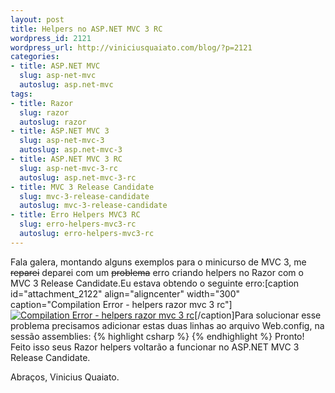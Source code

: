 ```yaml
--- 
layout: post
title: Helpers no ASP.NET MVC 3 RC
wordpress_id: 2121
wordpress_url: http://viniciusquaiato.com/blog/?p=2121
categories: 
- title: ASP.NET MVC
  slug: asp-net-mvc
  autoslug: asp.net-mvc
tags: 
- title: Razor
  slug: razor
  autoslug: razor
- title: ASP.NET MVC 3
  slug: asp-net-mvc-3
  autoslug: asp.net-mvc-3
- title: ASP.NET MVC 3 RC
  slug: asp-net-mvc-3-rc
  autoslug: asp.net-mvc-3-rc
- title: MVC 3 Release Candidate
  slug: mvc-3-release-candidate
  autoslug: mvc-3-release-candidate
- title: Erro Helpers MVC3 RC
  slug: erro-helpers-mvc3-rc
  autoslug: erro-helpers-mvc3-rc
---
```

Fala galera, montando alguns exemplos para o minicurso de MVC 3, me <del datetime="2010-11-11T11:08:15+00:00">reparei</del> deparei com um <del datetime="2010-11-11T11:08:15+00:00">problema</del> erro criando helpers no Razor com o MVC 3 Release Candidate.Eu estava obtendo o seguinte erro:[caption id="attachment_2122" align="aligncenter" width="300" caption="Compilation Error - helpers razor mvc 3 rc"][![Compilation Error - helpers razor mvc 3 rc](http://viniciusquaiato.com/images_posts/Compilation-Error-helpers-razor-mvc-3-rc-300x257.png "Compilation Error - helpers razor mvc 3 rc")](http://viniciusquaiato.com/images_posts/Compilation-Error-helpers-razor-mvc-3-rc.png)[/caption]Para solucionar esse problema precisamos adicionar estas duas linhas ao arquivo Web.config, na sessão assemblies:
{% highlight csharp %}
<add assembly="WebMatrix.Data, Version=1.0.0.0, Culture=neutral, PublicKeyToken=31BF3856AD364E35" /><add assembly="WebMatrix.WebData, Version=1.0.0.0, Culture=neutral, PublicKeyToken=31BF3856AD364E35" />
{% endhighlight %}
Pronto! Feito isso seus Razor helpers voltarão a funcionar no ASP.NET MVC 3 Release Candidate.

Abraços,
Vinicius Quaiato.
